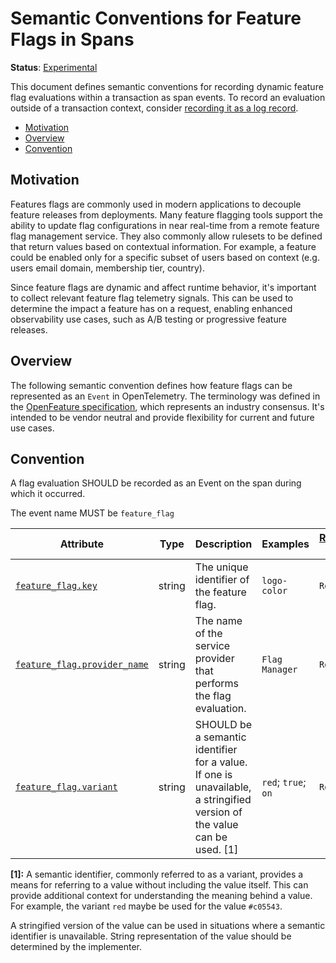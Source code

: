 <!--- Hugo front matter used to generate the website version of this page:
linkTitle: Spans
--->

# Semantic Conventions for Feature Flags in Spans

**Status**: [Experimental][DocumentStatus]

This document defines semantic conventions for recording dynamic feature flag
evaluations within a transaction as span events.
To record an evaluation outside of a transaction context, consider
[recording it as a log record](feature-flags-logs.md).

<!-- Re-generate TOC with `markdown-toc --no-first-h1 -i` -->

<!-- toc -->

- [Motivation](#motivation)
- [Overview](#overview)
- [Convention](#convention)

<!-- tocstop -->

## Motivation

Features flags are commonly used in modern applications to decouple feature releases from deployments.
Many feature flagging tools support the ability to update flag configurations in near real-time from a remote feature flag management service.
They also commonly allow rulesets to be defined that return values based on contextual information.
For example, a feature could be enabled only for a specific subset of users based on context (e.g. users email domain, membership tier, country).

Since feature flags are dynamic and affect runtime behavior, it's important to collect relevant feature flag telemetry signals.
This can be used to determine the impact a feature has on a request, enabling enhanced observability use cases, such as A/B testing or progressive feature releases.

## Overview

The following semantic convention defines how feature flags can be represented as an `Event` in OpenTelemetry.
The terminology was defined in the [OpenFeature specification](https://docs.openfeature.dev/docs/specification/), which represents an industry consensus.
It's intended to be vendor neutral and provide flexibility for current and future use cases.

## Convention

A flag evaluation SHOULD be recorded as an Event on the span during which it occurred.

<!-- semconv feature_flag -->
The event name MUST be `feature_flag`

| Attribute  | Type | Description  | Examples  | [Requirement Level](https://opentelemetry.io/docs/specs/semconv/general/attribute-requirement-level/) | Stability |
|---|---|---|---|---|---|
| [`feature_flag.key`](/docs/attributes-registry/feature-flag.md) | string | The unique identifier of the feature flag. | `logo-color` | `Required` | ![Experimental](https://img.shields.io/badge/-experimental-blue) |
| [`feature_flag.provider_name`](/docs/attributes-registry/feature-flag.md) | string | The name of the service provider that performs the flag evaluation. | `Flag Manager` | `Recommended` | ![Experimental](https://img.shields.io/badge/-experimental-blue) |
| [`feature_flag.variant`](/docs/attributes-registry/feature-flag.md) | string | SHOULD be a semantic identifier for a value. If one is unavailable, a stringified version of the value can be used. [1] | `red`; `true`; `on` | `Recommended` | ![Experimental](https://img.shields.io/badge/-experimental-blue) |

**[1]:** A semantic identifier, commonly referred to as a variant, provides a means
for referring to a value without including the value itself. This can
provide additional context for understanding the meaning behind a value.
For example, the variant `red` maybe be used for the value `#c05543`.

A stringified version of the value can be used in situations where a
semantic identifier is unavailable. String representation of the value
should be determined by the implementer.
<!-- endsemconv -->

[DocumentStatus]: https://github.com/open-telemetry/opentelemetry-specification/tree/v1.31.0/specification/document-status.md
